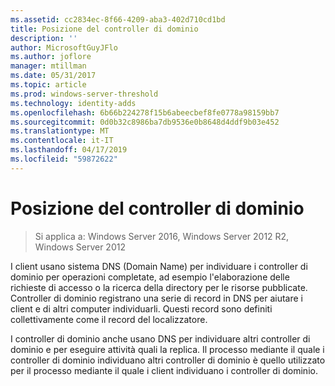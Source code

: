 ```yaml
---
ms.assetid: cc2834ec-8f66-4209-aba3-402d710cd1bd
title: Posizione del controller di dominio
description: ''
author: MicrosoftGuyJFlo
ms.author: joflore
manager: mtillman
ms.date: 05/31/2017
ms.topic: article
ms.prod: windows-server-threshold
ms.technology: identity-adds
ms.openlocfilehash: 6b66b224278f15b6abeecbef8fe0778a98159bb7
ms.sourcegitcommit: 0d0b32c8986ba7db9536e0b8648d4ddf9b03e452
ms.translationtype: MT
ms.contentlocale: it-IT
ms.lasthandoff: 04/17/2019
ms.locfileid: "59872622"
---
```

# <a name="domain-controller-location"></a>Posizione del controller di dominio

>Si applica a: Windows Server 2016, Windows Server 2012 R2, Windows Server 2012

I client usano sistema DNS (Domain Name) per individuare i controller di dominio per operazioni completate, ad esempio l'elaborazione delle richieste di accesso o la ricerca della directory per le risorse pubblicate. Controller di dominio registrano una serie di record in DNS per aiutare i client e di altri computer individuarli. Questi record sono definiti collettivamente come il record del localizzatore.  
  
I controller di dominio anche usano DNS per individuare altri controller di dominio e per eseguire attività quali la replica. Il processo mediante il quale i controller di dominio individuano altri controller di dominio è quello utilizzato per il processo mediante il quale i client individuano i controller di dominio.  
  


